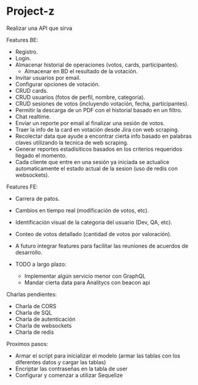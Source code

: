 # Project-z

Realizar una API que sirva

Features BE:

- Registro.
- Login.
- Almacenar historial de operaciones (votos, cards, participantes).
  - Almacenar en BD el resultado de la votación.
- Invitar usuarios por email.
- Configurar opciones de votación.
- CRUD cards.
- CRUD usuarios (fotos de perfil, nombre, categoría).
- CRUD sesiones de votos (incluyendo votación, fecha, participantes).
- Permitir la descarga de un PDF con el historial basado en un filtro.
- Chat realtime.
- Enviar un reporte por email al finalizar una sesión de votos.
- Traer la info de la card en votación desde Jira con web scraping.
- Recolectar data que ayude a encontrar cierta info basado en palabras claves utilizando la tecnica de web scraping.
- Generar reportes estadísiticos basados en los criterios requeridos llegado el momento.
- Cada cliente que entre en una sesión ya iniciada se actualice automaticamente el estado actual de la sesion (uso de redis con websockets).

Features FE:

- Carrera de patos.
- Cambios en tiempo real (modificación de votos, etc).
- Identificación visual de la categoria del usuario (Dev, QA, etc).
- Conteo de votos detallado (cantidad de votos por valoración).

- A futuro integrar features para facilitar las reuniones de acuerdos de desarrollo.

- TODO a largo plazo:
  - Implementar algún servicio menor con GraphQL
  - Mandar cierta data para Analitycs con beacon api

Charlas pendientes:

- Charla de CORS
- Charla de SQL
- Charla de autenticación
- Charla de websockets
- Charla de redis

Proximos pasos:

- Armar el script para inicializar el modelo (armar las tablas con los diferentes datos y cargar las tablas)
- Encriptar las contraseñas en la tabla de user
- Configurar y comenzar a utilizar Sequelize
